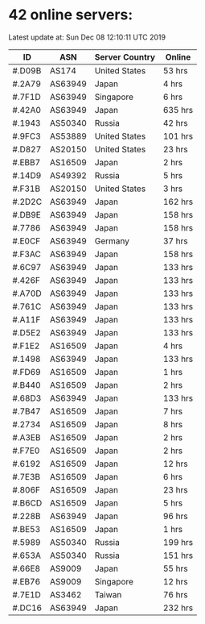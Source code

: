 # 42 online servers:

Latest update at: Sun Dec 08 12:10:11 UTC 2019

| ID | ASN | Server Country | Online |
| -- | --- | -------------- | ------ |
| #.D09B | AS174 | United States | 53 hrs |
| #.2A79 | AS63949 | Japan | 4 hrs |
| #.7F1D | AS63949 | Singapore | 6 hrs |
| #.42A0 | AS63949 | Japan | 635 hrs |
| #.1943 | AS50340 | Russia | 42 hrs |
| #.9FC3 | AS53889 | United States | 101 hrs |
| #.D827 | AS20150 | United States | 23 hrs |
| #.EBB7 | AS16509 | Japan | 2 hrs |
| #.14D9 | AS49392 | Russia | 5 hrs |
| #.F31B | AS20150 | United States | 3 hrs |
| #.2D2C | AS63949 | Japan | 162 hrs |
| #.DB9E | AS63949 | Japan | 158 hrs |
| #.7786 | AS63949 | Japan | 158 hrs |
| #.E0CF | AS63949 | Germany | 37 hrs |
| #.F3AC | AS63949 | Japan | 158 hrs |
| #.6C97 | AS63949 | Japan | 133 hrs |
| #.426F | AS63949 | Japan | 133 hrs |
| #.A70D | AS63949 | Japan | 133 hrs |
| #.761C | AS63949 | Japan | 133 hrs |
| #.A11F | AS63949 | Japan | 133 hrs |
| #.D5E2 | AS63949 | Japan | 133 hrs |
| #.F1E2 | AS16509 | Japan | 4 hrs |
| #.1498 | AS63949 | Japan | 133 hrs |
| #.FD69 | AS16509 | Japan | 1 hrs |
| #.B440 | AS16509 | Japan | 2 hrs |
| #.68D3 | AS63949 | Japan | 133 hrs |
| #.7B47 | AS16509 | Japan | 7 hrs |
| #.2734 | AS16509 | Japan | 8 hrs |
| #.A3EB | AS16509 | Japan | 2 hrs |
| #.F7E0 | AS16509 | Japan | 2 hrs |
| #.6192 | AS16509 | Japan | 12 hrs |
| #.7E3B | AS16509 | Japan | 6 hrs |
| #.806F | AS16509 | Japan | 23 hrs |
| #.B6CD | AS16509 | Japan | 5 hrs |
| #.228B | AS63949 | Japan | 96 hrs |
| #.BE53 | AS16509 | Japan | 1 hrs |
| #.5989 | AS50340 | Russia | 199 hrs |
| #.653A | AS50340 | Russia | 151 hrs |
| #.66E8 | AS9009 | Japan | 55 hrs |
| #.EB76 | AS9009 | Singapore | 12 hrs |
| #.7E1D | AS3462 | Taiwan | 76 hrs |
| #.DC16 | AS63949 | Japan | 232 hrs |

